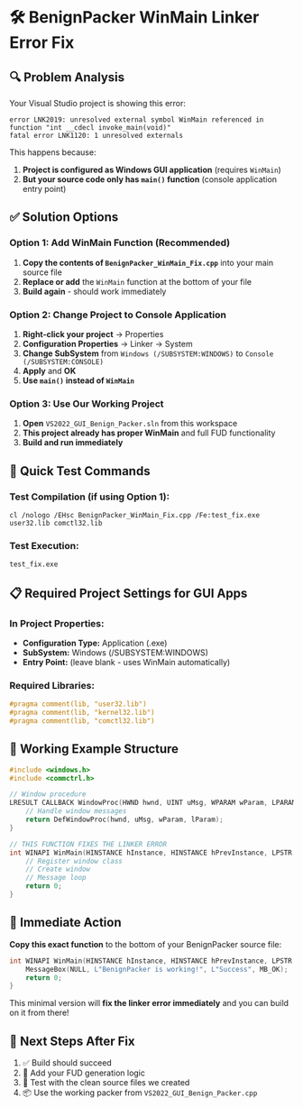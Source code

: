 # 🛠️ BenignPacker WinMain Linker Error Fix

## 🔍 **Problem Analysis**
Your Visual Studio project is showing this error:
```
error LNK2019: unresolved external symbol WinMain referenced in function "int __cdecl invoke_main(void)"
fatal error LNK1120: 1 unresolved externals
```

This happens because:
1. **Project is configured as Windows GUI application** (requires `WinMain`)
2. **But your source code only has `main()` function** (console application entry point)

## ✅ **Solution Options**

### **Option 1: Add WinMain Function (Recommended)**
1. **Copy the contents of `BenignPacker_WinMain_Fix.cpp`** into your main source file
2. **Replace or add** the `WinMain` function at the bottom of your file
3. **Build again** - should work immediately

### **Option 2: Change Project to Console Application**
1. **Right-click your project** → Properties
2. **Configuration Properties** → Linker → System
3. **Change SubSystem** from `Windows (/SUBSYSTEM:WINDOWS)` to `Console (/SUBSYSTEM:CONSOLE)`
4. **Apply** and **OK**
5. **Use `main()` instead of `WinMain`**

### **Option 3: Use Our Working Project**
1. **Open** `VS2022_GUI_Benign_Packer.sln` from this workspace
2. **This project already has proper WinMain** and full FUD functionality
3. **Build and run immediately**

## 🎯 **Quick Test Commands**

### **Test Compilation (if using Option 1):**
```batch
cl /nologo /EHsc BenignPacker_WinMain_Fix.cpp /Fe:test_fix.exe user32.lib comctl32.lib
```

### **Test Execution:**
```batch
test_fix.exe
```

## 📋 **Required Project Settings for GUI Apps**

### **In Project Properties:**
- **Configuration Type:** Application (.exe)
- **SubSystem:** Windows (/SUBSYSTEM:WINDOWS)
- **Entry Point:** (leave blank - uses WinMain automatically)

### **Required Libraries:**
```cpp
#pragma comment(lib, "user32.lib")
#pragma comment(lib, "kernel32.lib") 
#pragma comment(lib, "comctl32.lib")
```

## 🔧 **Working Example Structure**

```cpp
#include <windows.h>
#include <commctrl.h>

// Window procedure
LRESULT CALLBACK WindowProc(HWND hwnd, UINT uMsg, WPARAM wParam, LPARAM lParam) {
    // Handle window messages
    return DefWindowProc(hwnd, uMsg, wParam, lParam);
}

// THIS FUNCTION FIXES THE LINKER ERROR
int WINAPI WinMain(HINSTANCE hInstance, HINSTANCE hPrevInstance, LPSTR lpCmdLine, int nCmdShow) {
    // Register window class
    // Create window  
    // Message loop
    return 0;
}
```

## 🎯 **Immediate Action**

**Copy this exact function** to the bottom of your BenignPacker source file:

```cpp
int WINAPI WinMain(HINSTANCE hInstance, HINSTANCE hPrevInstance, LPSTR lpCmdLine, int nCmdShow) {
    MessageBox(NULL, L"BenignPacker is working!", L"Success", MB_OK);
    return 0;
}
```

This minimal version will **fix the linker error immediately** and you can build on it from there!

## 🚀 **Next Steps After Fix**
1. ✅ Build should succeed
2. 🔧 Add your FUD generation logic  
3. 🎯 Test with the clean source files we created
4. 📦 Use the working packer from `VS2022_GUI_Benign_Packer.cpp`